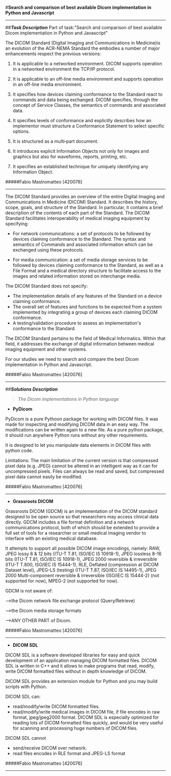 #**Search and comparison of best available Dicom implementation in Python and Javascript**

---

##***Task Description***
Part of task:"Search and comparison of best available Dicom implementation in Python and Javascript"

The DICOM Standard (Digital Imaging and Communications in Medicine)is an evolution of the ACR-NEMA Standard the embodies a number of major enhancements respect the previous versions:
 
1. It is applicable to a networked environment.  DICOM supports operation in a networked environment the TCP/IP protocol. 

2. It is applicable to an off-line media environment and supports operation in an off-line media environment.

3. It specifies how devices claiming conformance to the Standard react to commands and data being exchanged. DICOM specifies, through the concept of Service Classes, the semantics of commands and associated data. 

4. It specifies levels of conformance and explicitly describes how an implementor must structure a Conformance Statement to select specific options. 

5. It is structured as a multi‑part document. 

6. It introduces explicit Information Objects not only for images and graphics but also for waveforms, reports, printing, etc.

7. It specifies an established technique for uniquely identifying any Information Object.

#####Fabio Mastromatteo [420076]

---

The DICOM Standard provides an overview of the entire Digital Imaging and Communications in Medicine (DICOM) Standard. It describes the history, scope, goals, and structure of the Standard. In particular, it contains a brief description of the contents of each part of the Standard. 
The DICOM Standard facilitates interoperability of medical imaging equipment by specifying: 

*	For network communications: a set of protocols to be followed by devices claiming conformance to the Standard.
The syntax and semantics of Commands and associated information which can be exchanged using these protocols.

* For media communication: a set of media storage services to be followed by devices claiming conformance to the Standard, as well as a File Format and a medical directory structure to facilitate access to the images and related information stored on interchange media.

The DICOM Standard does not specify:
 
*	The implementation details of any features of the Standard on a device claiming conformance.
*	The overall set of features and functions to be expected from a system implemented by integrating a group of devices each claiming DICOM conformance. 
*	A testing/validation procedure to assess an implementation's conformance to the Standard. 

The DICOM Standard pertains to the field of Medical Informatics. Within that field, it addresses the exchange of digital information between medical imaging equipment and other systems. 

For our studies we need to search and compare the best Dicom implementation in Python and Javascript.

#####Fabio Mastromatteo [420076]

---

##***Solutions Description***

>*The Dicom implementations in Python language*

* **PyDicom**

PyDicom is a pure Pythoon package for working with DICOM files. It was made for inspecting and modifying DICOM data in an easy way. The modifications can be written again to a new file. As a pure python package, it should run anywhere Python runs without any other requirements.

 It is designed to let you manipulate data elements in DICOM files with python code.

Limitations: The main limitation of the current version is that compressed pixel data (e.g. JPEG) cannot be altered in an intelligent way as it can for uncompressed pixels. Files can always be read and saved, but compressed pixel data cannot easily be modified.



#####Fabio Mastromatteo [420076]

---

* **Grassroots DICOM**

Grassroots DICOM (GDCM) is an implementation of the DICOM standard designed to be open source so that researchers may access clinical data directly. GDCM includes a file format definition and a network communications protocol, both of which should be extended to provide a full set of tools for a researcher or small medical imaging vendor to interface with an existing medical database.

It attempts to support all possible DICOM image encodings, namely:
RAW, JPEG lossy 8 & 12 bits (ITU-T T.81, ISO/IEC IS 10918-1), JPEG lossless 8-16 bits (ITU-T T.81, ISO/IEC IS 10918-1), JPEG 2000 reversible & irreversible (ITU-T T.800, ISO/IEC IS 15444-1), RLE, Deflated (compression at DICOM Dataset level), JPEG-LS (testing) (ITU-T T.87, ISO/IEC IS 14495-1), JPEG 2000 Multi-component reversible & irreversible (ISO/IEC IS 15444-2) (not supported for now), MPEG-2 (not supported for now).

GDCM is not aware of:

-->the Dicom network file exchange protocol (Query/Retrieve)

-->the Dicom media storage formats 

-->ANY OTHER PART of Dicom.

#####Fabio Mastromatteo [420076]

---

* **DICOM SDL**

DICOM SDL is a software developed libraries for easy and quick development of an application managing DICOM formatted files. DICOM SDL is written in C++ and it allows to make programs that read, modify, write DICOM formatted files without in depth knowledge of DICOM.

DICOM SDL provides an extension module for Python and you may build scripts with Python.

DICOM SDL can:

* read/modify/write DICOM formatted files.
* read/modify/write medical images in DICOM file, if file encodes in raw format, jpeg/jpeg2000 format.
DICOM SDL is especially optimized for reading lots of DICOM formatted files quickly, and would be very useful for scanning and processing huge numbers of DICOM files.

DICOM SDL cannot

* send/receive DICOM over network.
* read files encodes in RLE format and JPEG-LS format



#####Fabio Mastromatteo [420076]

---
